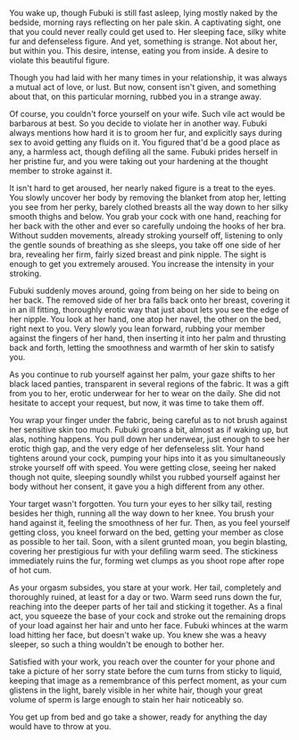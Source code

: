 You wake up, though Fubuki is still fast asleep, lying mostly naked by the bedside, morning rays reflecting on her pale skin. A captivating sight, one that you could never really could get used to. Her sleeping face, silky white fur and defenseless figure. And yet, something is strange. Not about her, but within you. This desire, intense, eating you from inside. A desire to violate this beautiful figure.

Though you had laid with her many times in your relationship, it was always a mutual act of love, or lust. But now, consent isn't given, and something about that, on this particular morning, rubbed you in a strange away.

Of course, you couldn't force yourself on your wife. Such vile act would be barbarous at best. So you decide to violate her in another way. Fubuki always mentions how hard it is to groom her fur, and explicitly says during sex to avoid getting any fluids on it. You figured that'd be a good place as any, a harmless act, though defiling all the same. Fubuki prides herself in her pristine fur, and you were taking out your hardening at the thought member to stroke against it.

It isn't hard to get aroused, her nearly naked figure is a treat to the eyes. You slowly uncover her body by removing the blanket from atop her, letting you see from her perky, barely clothed breasts all the way down to her silky smooth thighs and below. You grab your cock with one hand, reaching for her back with the other and ever so carefully undoing the hooks of her bra. Without sudden movements, already stroking yourself off, listening to only the gentle sounds of breathing as she sleeps, you take off one side of her bra, revealing her firm, fairly sized breast and pink nipple. The sight is enough to get you extremely aroused. You increase the intensity in your stroking.

Fubuki suddenly moves around, going from being on her side to being on her back. The removed side of her bra falls back onto her breast, covering it in an ill fitting, thoroughly erotic way that just about lets you see the edge of her nipple. You look at her hand, one atop her navel, the other on the bed, right next to you. Very slowly you lean forward, rubbing your member against the fingers of her hand, then inserting it into her palm and thrusting back and forth, letting the smoothness and warmth of her skin to satisfy you.

As you continue to rub yourself against her palm, your gaze shifts to her black laced panties, transparent in several regions of the fabric. It was a gift from you to her, erotic underwear for her to wear on the daily. She did not hesitate to accept your request, but now, it was time to take them off.

You wrap your finger under the fabric, being careful as to not brush against her sensitive skin too much. Fubuki groans a bit, almost as if waking up, but alas, nothing happens. You pull down her underwear, just enough to see her erotic thigh gap, and the very edge of her defenseless slit. Your hand tightens around your cock, pumping your hips into it as you simultaneously stroke yourself off with speed. You were getting close, seeing her naked though not quite, sleeping soundly whilst you rubbed yourself against her body without her consent, it gave you a high different from any other.

Your target wasn't forgotten. You turn your eyes to her silky tail, resting besides her thigh, running all the way down to her knee. You brush your hand against it, feeling the smoothness of her fur. Then, as you feel yourself getting closs, you kneel forward on the bed, getting your member as close as possible to her tail. Soon, with a silent grunted moan, you begin blasting, covering her prestigious fur with your defiling warm seed. The stickiness immediately ruins the fur, forming wet clumps as you shoot rope after rope of hot cum.

As your orgasm subsides, you stare at your work. Her tail, completely and thoroughly ruined, at least for a day or two. Warm seed runs down the fur, reaching into the deeper parts of her tail and sticking it together. As a final act, you squeeze the base of your cock and stroke out the remaining drops of your load against her hair and unto her face. Fubuki whinces at the warm load hitting her face, but doesn't wake up. You knew she was a heavy sleeper, so such a thing wouldn't be enough to bother her.

Satisfied with your work, you reach over the counter for your phone and take a picture of her sorry state before the cum turns from sticky to liquid, keeping that image as a remembrance of this perfect moment, as your cum glistens in the light, barely visible in her white hair, though your great volume of sperm is large enough to stain her hair noticeably so.

You get up from bed and go take a shower, ready for anything the day would have to throw at you.